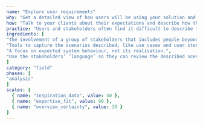 ```yaml
---
name: "Explore user requirements"
why: "Get a detailed view of how users will be using your solution and what their requirements are."
how: "Talk to your clients about their expectations and describe how the different users (or stakeholders) will interact with the system under development. It is highly recommended that you directly involve end users, rather than just the client."
practice: "Users and stakeholders often find it difficult to describe the expected behaviour of the system from scratch. Therefore, most companies take an iterative approach to defining user requirements (e.g. by updating the scenarios after each demo with stakeholders)."
ingredients: [
"The involvement of a group of stakeholders that includes people beyond the client.",
"Tools to capture the scenarios described, like use cases and user stories.",
"A focus on expected system behaviour, not its realisation.",
"Use the stakeholders’ ‘language’ so they can review the described scenarios."
]
category: "field"
phases: [
"analysis"
]
scales: [
  { name: "inspiration_data", value: 50 },
  { name: "expertise_fit", value: 90 },
  { name: "overview_certainty", value: 30 }
]
---
```

